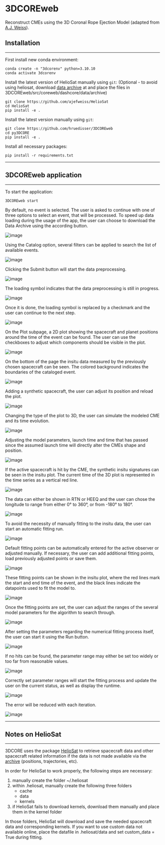# 3DCOREweb

Reconstruct CMEs using the 3D Coronal Rope Ejection Model (adapted from [A.J. Weiss](https://github.com/ajefweiss/py3DCORE)).

## Installation
------------
First install new conda environment:

    conda create -n "3dcorenv" python=3.10.10
    conda activate 3dcorenv
    
Install the latest version of HelioSat manually using `git`: (Optional - to avoid using heliosat, download [data archive](https://doi.org/10.6084/m9.figshare.11973693.v23) at and place the files in 3DCOREweb/src/coreweb/dashcore/data/archive)

    git clone https://github.com/ajefweiss/HelioSat
    cd HelioSat
    pip install -e .
    
Install the latest version manually using `git`:

    git clone https://github.com/hruedisser/3DCOREweb
    cd py3DCORE
    pip install -e .
    
Install all necessary packages:
    
    pip install -r requirements.txt
    

------------

## 3DCOREweb application
------------

To start the application:

    3DCOREweb start

By default, no event is selected. The user is asked to continue with one of three options to select an event, that will be processed. To speed up data loading during the usage of the app, the user can choose to download the Data Archive using the according button.

![image](https://github.com/hruedisser/3DCOREweb/assets/75985139/d11e5fe7-52c4-4b97-a5dc-d26ad469e205)

Using the Catalog option, several filters can be applied to search the list of available events.

![image](https://github.com/hruedisser/3DCOREweb/assets/75985139/8f3ccacf-11e0-4047-94c4-6921835d2ea9)

Clicking the Submit button will start the data preprocessing.

![image](https://github.com/hruedisser/3DCOREweb/assets/75985139/f6b1053f-4948-411d-997b-5a1215153c21)

The loading symbol indicates that the data preprocessing is still in progress.

![image](https://github.com/hruedisser/3DCOREweb/assets/75985139/97fd805b-09c4-43b9-9ed8-42245b1cb1c2)

Once it is done, the loading symbol is replaced by a checkmark and the user can continue to the next step.

![image](https://github.com/hruedisser/3DCOREweb/assets/75985139/26501687-ceb0-471d-8b15-b3734f636252)

On the Plot subpage, a 2D plot showing the spacecraft and planet positions around the time of the event can be found. The user can use the checkboxes to adjust which components should be visible in the plot.

![image](https://github.com/hruedisser/3DCOREweb/assets/75985139/d407e3ff-e500-4904-8619-250d4c60da35)

On the bottom of the page the insitu data measured by the previously chosen spacecraft can be seen. The colored background indicates the boundaries of the cataloged event.

![image](https://github.com/hruedisser/3DCOREweb/assets/75985139/5208d60d-c780-4d21-9c17-1315ebcc1a03)

Adding a synthetic spacecraft, the user can adjust its position and reload the plot.

![image](https://github.com/hruedisser/3DCOREweb/assets/75985139/f7e94a98-da7e-4b26-9c59-c6190c22b4e5)

Changing the type of the plot to 3D, the user can simulate the modeled CME and its time evolution.

![image](https://github.com/hruedisser/3DCOREweb/assets/75985139/96b0ad40-48bb-4fbc-85d8-f08c32168696)

Adjusting the model parameters, launch time and time that has passed since the assumed launch time will directly alter the CMEs shape and position.

![image](https://github.com/hruedisser/3DCOREweb/assets/75985139/db12f583-2952-40b2-ad78-ac87cae93219)

If the active spacecraft is hit by the CME, the synthetic insitu signatures can be seen in the insitu plot. The current time of the 3D plot is represented in the time series as a vertical red line.

![image](https://github.com/hruedisser/3DCOREweb/assets/75985139/539fe6f6-bfcc-4ce1-be1e-65535022b898)

The data can either be shown in RTN or HEEQ and the user can chose the longitude to range from either 0° to 360°, or from -180° to 180°.

![image](https://github.com/hruedisser/3DCOREweb/assets/75985139/dc21ce85-cb2c-42e4-8f16-9fe4846d0ce8)

To avoid the necessity of manually fitting to the insitu data, the user can start an automatic fitting run. 

![image](https://github.com/hruedisser/3DCOREweb/assets/75985139/ac5224f0-0ddb-476a-85b2-2a82d592fd29)

Default fitting points can be automatically entered for the active observer or adjusted manually. If necessary, the user can add additional fitting points, load previously adjusted points or save them.

![image](https://github.com/hruedisser/3DCOREweb/assets/75985139/dd02220e-6308-448a-b9d1-dae10534e660)

These fitting points can be shown in the insitu plot, where the red lines mark the start and end time of the event, and the black lines indicate the datapoints used to fit the model to.

![image](https://github.com/hruedisser/3DCOREweb/assets/75985139/c6468a16-be63-4d7d-a4e2-9b0c628a91d1)

Once the fitting points are set, the user can adjust the ranges of the several model parameters for the algorithm to search through.

![image](https://github.com/hruedisser/3DCOREweb/assets/75985139/a4d332d6-f53a-48db-b95a-7934e7c93add)

After setting the parameters regarding the numerical fitting process itself, the user can start it using the Run button.

![image](https://github.com/hruedisser/3DCOREweb/assets/75985139/ce556706-6a34-4e67-a57c-55ecdfffb399)

If no hits can be found, the parameter range may either be set too widely or too far from reasonable values.

![image](https://github.com/hruedisser/3DCOREweb/assets/75985139/e831bebb-1fd0-4644-867c-023288125b78)

Correctly set parameter ranges will start the fitting process and update the user on the current status, as well as display the runtime.

![image](https://github.com/hruedisser/3DCOREweb/assets/75985139/75c4f152-65e3-4d8e-9c59-55a8789a6ffd)

The error will be reduced with each iteration.

![image](https://github.com/hruedisser/3DCOREweb/assets/75985139/91f7d491-8abe-42e5-8483-26a5efe5a74e)


    
------------
## Notes on HelioSat
------------

3DCORE uses the package [HelioSat](https://github.com/ajefweiss/HelioSat) to retrieve spacecraft data and other spacecraft related information if the data is not made available via the [archive](https://doi.org/10.6084/m9.figshare.11973693.v23) (positions, trajectories, etc). 

In order for HelioSat to work properly, the following steps are necessary:

1. manually create the folder ~/.heliosat 
2. within .heliosat, manually create the following three folders
    - cache
    - data
    - kernels
3. if HelioSat fails to download kernels, download them manually and place them in the kernel folder

In those folders, HelioSat will download and save the needed spacecraft data and corresponding kernels. 
If you want to use custom data not available online, place the datafile in .heliosat/data and set custom_data = True during fitting.
